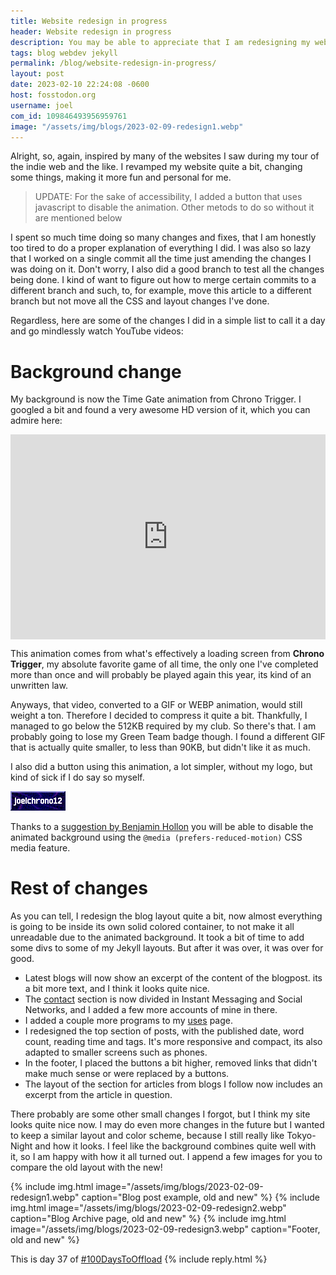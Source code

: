 ```yaml
---
title: Website redesign in progress
header: Website redesign in progress
description: You may be able to appreciate that I am redesigning my website. My era of suckless and minimalist is over, and I will now embrace the bloat.
tags: blog webdev jekyll
permalink: /blog/website-redesign-in-progress/
layout: post
date: 2023-02-10 22:24:08 -0600
host: fosstodon.org
username: joel
com_id: 109846493956959761
image: "/assets/img/blogs/2023-02-09-redesign1.webp"
---
```



Alright, so, again, inspired by many of the websites I saw during my tour of the indie web and the like. I revamped my website quite a bit, changing some things, making it more fun and personal for me.

> UPDATE: 
> For the sake of accessibility, I added a button that uses javascript to disable the animation. Other metods to do so without it are mentioned below

I spent so much time doing so many changes and fixes, that I am honestly too tired to do a proper explanation of everything I did. I was also so lazy that I worked on a single commit all the time just amending the changes I was doing on it. Don't worry, I also did a good branch to test all the changes being done. I kind of want to figure out how to merge certain commits to a different branch and such, to, for example, move this article to a different branch but not move all the CSS and layout changes I've done.

Regardless, here are some of the changes I did in a simple list to call it a day and go mindlessly watch YouTube videos:

# Background change

My background is now the Time Gate animation from Chrono Trigger. I googled a bit and found a very awesome HD version of it, which you can admire here:

<div style='position:relative; padding-bottom:calc(56.25% + 44px)'><iframe src='https://gfycat.com/ifr/AnimatedSecretHectorsdolphin' frameborder='0' scrolling='no' width='100%' height='100%' style='position:absolute;top:0;left:0;' allowfullscreen></iframe></div>

This animation comes from what's effectively a loading screen from __Chrono Trigger__, my absolute favorite game of all time, the only one I've completed more than once and will probably be played again this year, its kind of an unwritten law.

Anyways, that video, converted to a GIF or WEBP animation, would still weight a ton. Therefore I decided to compress it quite a bit. Thankfully, I managed to go below the 512KB required by my club. So there's that. I am probably going to lose my Green Team badge though. I found a different GIF that is actually quite smaller, to less than 90KB, but didn't like it as much.

I also did a button using this animation, a lot simpler, without my logo, but kind of sick if I do say so myself.

<a href="https://joelchrono12.xyz" target="_blank"><img class="badge" alt="Add my badge to your website! I'll add yours back!" src="/assets/img/badges/joelchrono12_2.gif"/></a>

Thanks to a [suggestion by Benjamin Hollon](https://fosstodon.org/@benjaminhollon/109844074473887614) you will be able to disable the animated background using the `@media (prefers-reduced-motion)` CSS media feature.



# Rest of changes

As you can tell, I redesign the blog layout quite a bit, now almost everything is going to be inside its own solid colored container, to not make it all unreadable due to the animated background. It took a bit of time to add some divs to some of my Jekyll layouts. But after it was over, it was over for good.

- Latest blogs will now show an excerpt of the content of the blogpost. its a bit more text, and I think it looks quite nice.
- The [contact](/contact) section is now divided in Instant Messaging and Social Networks, and I added a few more accounts of mine in there.
- I added a couple more programs to my [uses](/uses/) page.
- I redesigned the top section of posts, with the published date, word count, reading time and tags. It's more responsive and compact, its also adapted to smaller screens such as phones.
- In the footer, I placed the buttons a bit higher, removed links that didn't make much sense or were replaced by a buttons.
- The layout of the section for articles from blogs I follow now includes an excerpt from the article in question.

There probably are some other small changes I forgot, but I think my site looks quite nice now. I may do even more changes in the future but I wanted to keep a similar layout and color scheme, because I still really like Tokyo-Night and how it looks. I feel like the background combines quite well with it, so I am happy with how it all turned out. I append a few images for you to compare the old layout with the new!


{% include img.html image="/assets/img/blogs/2023-02-09-redesign1.webp" caption="Blog post example, old and new" %}
{% include img.html image="/assets/img/blogs/2023-02-09-redesign2.webp" caption="Blog Archive page, old and new" %}
{% include img.html image="/assets/img/blogs/2023-02-09-redesign3.webp" caption="Footer, old and new" %}

This is day 37 of [#100DaysToOffload](https://100daystooffload.com)
{% include reply.html %}
